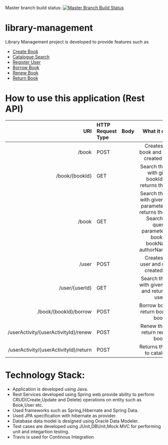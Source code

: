 Master branch build status: [![Master Branch Build Status](https://travis-ci.org/harithan81/library-management.svg?branch=master)](https://travis-ci.org/harithan81/library-management)
# library-management

Library Management project is developed to provide features such as
- [Create Book](https://github.com/harithan81/library-management/blob/master/Docs/CreateBook.docx)
- [Catalogue Search](https://github.com/harithan81/library-management/blob/master/Docs/CatalogueSearch.docx)
- [Register User](https://github.com/harithan81/library-management/blob/master/Docs/RegisterUser.docx)
- [Borrow Book](https://github.com/harithan81/library-management/blob/master/Docs/Borrow.docx)
- [Renew Book](https://github.com/harithan81/library-management/blob/master/Docs/Renew.docx)
- [Return Book](https://github.com/harithan81/library-management/blob/master/Docs/ReturnBook.docx)

# How to use this application (Rest API)

| URI | HTTP Request Type | Body | What it does? |
|------:|:-----|---------|:------:|
|   /book  |  POST  |       |    Creates new book and returns created book   |
|  /book/{bookId}  |  GET |    |   Search the book with given bookId and returns the book |
|  /book  |  GET |    |   Search the book with given query parameters and returns the book. Searchable query parameters are bookId, bookName, authorName,isbn |
|   /user  |  POST  |       |    Creates new user and returns created user   |
|  /user/{userId}  |  GET |    |   Search the user with given userId and returns the user |
|   /book/{bookId}/borrow  |  POST  |     |    Borrow book and return borrowed  book   |
|   /userActivity/{userActivityId}/renew  |  POST  |      |    Renew the book return renewed book   |
|   /userActivity/{userActivityId}/return |  POST  |      |    Returns the book to catalogue  |


# Technology Stack: 


- Application is developed using Java.
- Rest Services developed using Spring web provide ability to perform CRUD(Create,Update and Delete) operations on       entity such as Book,User etc.
- Used frameworks such as Spring,Hibernate and Spring Data.
- Used JPA specification with hibernate as provider.
- Database data model is designed using Oracle Data Modeler.
- Test cases are developed using JUnit,DBUnit,Mock MVC for performing unit and integartion testing.
- Travis is used for Continous Integration

